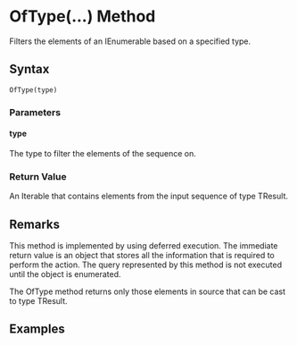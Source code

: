 # OfType(...) Method
Filters the elements of an IEnumerable based on a specified type.

## Syntax
```
OfType(type)
```

### Parameters

#### type
The type to filter the elements of the sequence on. 

### Return Value
An Iterable that contains elements from the input sequence of type TResult.

## Remarks
This method is implemented by using deferred execution. The immediate return value is an object that stores all the information that is required to perform the action. The query represented by this method is not executed until the object is enumerated.

The OfType method returns only those elements in source that can be cast to type TResult.

## Examples



